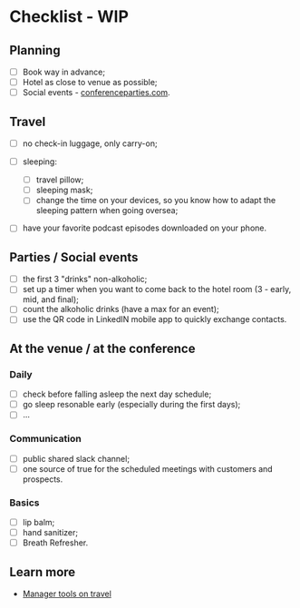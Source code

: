# Checklist - WIP

## Planning

- [ ] Book way in advance;
- [ ] Hotel as close to venue as possible;
- [ ] Social events - [conferenceparties.com](https://conferenceparties.com).

## Travel

- [ ] no check-in luggage, only carry-on;
- [ ] sleeping:

	 - [ ] travel pillow;
	 - [ ] sleeping mask;
	 - [ ] change the time on your devices, so you know how to adapt the sleeping pattern when going oversea;

- [ ] have your favorite podcast episodes downloaded on your phone.

## Parties / Social events

- [ ] the first 3 "drinks" non-alkoholic;
- [ ] set up a timer when you want to come back to the hotel room (3 - early, mid, and final);
- [ ] count the alkoholic drinks (have a max for an event);
- [ ] use the QR code in LinkedIN mobile app to quickly exchange contacts.

## At the venue / at the conference

### Daily

- [ ] check before falling asleep the next day schedule;
- [ ] go sleep resonable early (especially during the first days);
- [ ] ...

### Communication

- [ ] public shared slack channel;
- [ ] one source of true for the scheduled meetings with customers and prospects.

### Basics

- [ ] lip balm;
- [ ] hand sanitizer;
- [ ] Breath Refresher.

## Learn more

- [Manager tools on travel](https://www.manager-tools.com/map-universe/travel)
